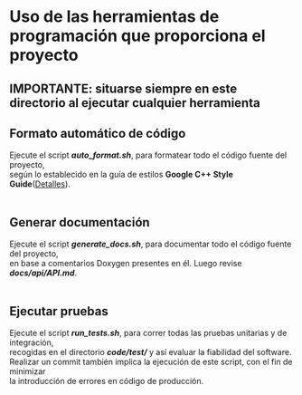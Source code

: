 # Uso de las herramientas de programación que proporciona el proyecto

## IMPORTANTE: situarse siempre en este directorio al ejecutar cualquier herramienta

## Formato automático de código

Ejecute el script ***auto_format.sh***, para formatear todo el código fuente del proyecto,<br>
según lo establecido en la guía de estilos **Google C++ Style Guide**([Detalles](https://google.github.io/styleguide/cppguide.html)).<br><br>


## Generar documentación

Ejecute el script ***generate_docs.sh***, para documentar todo el código fuente del proyecto,<br>
en base a comentarios Doxygen presentes en él. Luego revise ***docs/api/API.md***.<br><br>


## Ejecutar pruebas

Ejecute el script ***run_tests.sh***, para correr todas las pruebas unitarias y de integración,<br>
recogidas en el directorio ***code/test/*** y así evaluar la fiabilidad del software.<br>
Realizar un commit también implica la ejecución de este script, con el fin de minimizar<br>
la introducción de errores en código de producción.<br>
